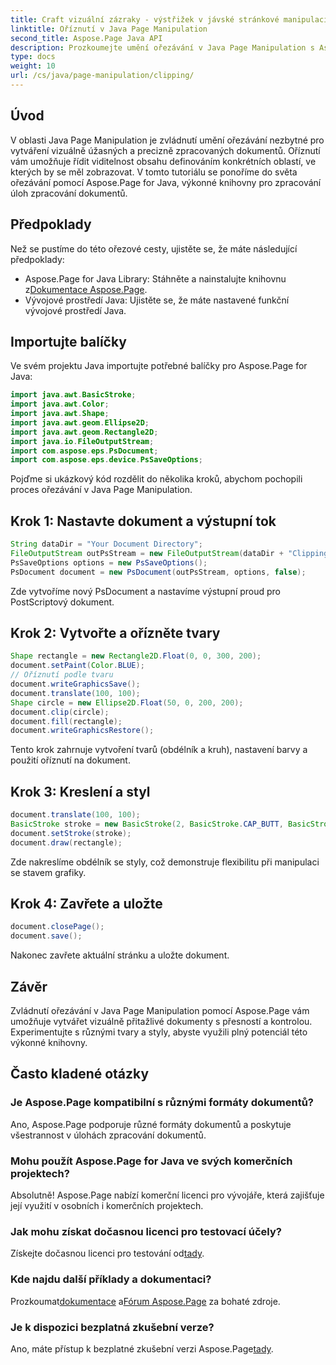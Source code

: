 ```yaml
---
title: Craft vizuální zázraky - výstřižek v jávské stránkové manipulaci
linktitle: Oříznutí v Java Page Manipulation
second_title: Aspose.Page Java API
description: Prozkoumejte umění ořezávání v Java Page Manipulation s Aspose.Page. Zvládněte precizní tvorbu dokumentů pro ohromující vizuály a ovládání.
type: docs
weight: 10
url: /cs/java/page-manipulation/clipping/
---
```

## Úvod
V oblasti Java Page Manipulation je zvládnutí umění ořezávání nezbytné pro vytváření vizuálně úžasných a precizně zpracovaných dokumentů. Oříznutí vám umožňuje řídit viditelnost obsahu definováním konkrétních oblastí, ve kterých by se měl zobrazovat. V tomto tutoriálu se ponoříme do světa ořezávání pomocí Aspose.Page for Java, výkonné knihovny pro zpracování úloh zpracování dokumentů.
## Předpoklady
Než se pustíme do této ořezové cesty, ujistěte se, že máte následující předpoklady:
-  Aspose.Page for Java Library: Stáhněte a nainstalujte knihovnu z[Dokumentace Aspose.Page](https://reference.aspose.com/page/java/).
- Vývojové prostředí Java: Ujistěte se, že máte nastavené funkční vývojové prostředí Java.
## Importujte balíčky
Ve svém projektu Java importujte potřebné balíčky pro Aspose.Page for Java:
```java
import java.awt.BasicStroke;
import java.awt.Color;
import java.awt.Shape;
import java.awt.geom.Ellipse2D;
import java.awt.geom.Rectangle2D;
import java.io.FileOutputStream;
import com.aspose.eps.PsDocument;
import com.aspose.eps.device.PsSaveOptions;

```
Pojďme si ukázkový kód rozdělit do několika kroků, abychom pochopili proces ořezávání v Java Page Manipulation.
## Krok 1: Nastavte dokument a výstupní tok
```java
String dataDir = "Your Document Directory";
FileOutputStream outPsStream = new FileOutputStream(dataDir + "Clipping_outPS.ps");
PsSaveOptions options = new PsSaveOptions();
PsDocument document = new PsDocument(outPsStream, options, false);
```
Zde vytvoříme nový PsDocument a nastavíme výstupní proud pro PostScriptový dokument.
## Krok 2: Vytvořte a ořízněte tvary
```java
Shape rectangle = new Rectangle2D.Float(0, 0, 300, 200);
document.setPaint(Color.BLUE);
// Oříznutí podle tvaru
document.writeGraphicsSave();
document.translate(100, 100);
Shape circle = new Ellipse2D.Float(50, 0, 200, 200);
document.clip(circle);
document.fill(rectangle);
document.writeGraphicsRestore();
```
Tento krok zahrnuje vytvoření tvarů (obdélník a kruh), nastavení barvy a použití oříznutí na dokument.
## Krok 3: Kreslení a styl
```java
document.translate(100, 100);
BasicStroke stroke = new BasicStroke(2, BasicStroke.CAP_BUTT, BasicStroke.JOIN_MITER, 10.0f, new float[]{5.0f}, 0.0f);
document.setStroke(stroke);
document.draw(rectangle);
```
Zde nakreslíme obdélník se styly, což demonstruje flexibilitu při manipulaci se stavem grafiky.
## Krok 4: Zavřete a uložte
```java
document.closePage();
document.save();
```
Nakonec zavřete aktuální stránku a uložte dokument.
## Závěr
Zvládnutí ořezávání v Java Page Manipulation pomocí Aspose.Page vám umožňuje vytvářet vizuálně přitažlivé dokumenty s přesností a kontrolou. Experimentujte s různými tvary a styly, abyste využili plný potenciál této výkonné knihovny.
## Často kladené otázky

### Je Aspose.Page kompatibilní s různými formáty dokumentů?
Ano, Aspose.Page podporuje různé formáty dokumentů a poskytuje všestrannost v úlohách zpracování dokumentů.
### Mohu použít Aspose.Page for Java ve svých komerčních projektech?
Absolutně! Aspose.Page nabízí komerční licenci pro vývojáře, která zajišťuje její využití v osobních i komerčních projektech.
### Jak mohu získat dočasnou licenci pro testovací účely?
 Získejte dočasnou licenci pro testování od[tady](https://purchase.aspose.com/temporary-license/).
### Kde najdu další příklady a dokumentaci?
 Prozkoumat[dokumentace](https://reference.aspose.com/page/java/) a[Fórum Aspose.Page](https://forum.aspose.com/c/page/39) za bohaté zdroje.
### Je k dispozici bezplatná zkušební verze?
 Ano, máte přístup k bezplatné zkušební verzi Aspose.Page[tady](https://releases.aspose.com/).